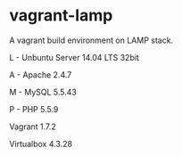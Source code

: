 # vagrant-lamp
A vagrant build environment on LAMP stack.

L - Unbuntu Server 14.04 LTS 32bit

A - Apache 2.4.7

M - MySQL 5.5.43

P - PHP 5.5.9

Vagrant 1.7.2

Virtualbox 4.3.28
